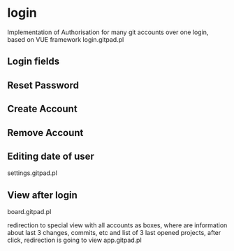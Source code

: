 # login
Implementation of Authorisation for many git accounts over one login, based on VUE framework
login.gitpad.pl

## Login fields


## Reset Password


## Create Account


## Remove Account


## Editing date of user
settings.gitpad.pl


## View after login
board.gitpad.pl

redirection to special view with all accounts as boxes,
where are information about last 3 changes, commits, etc
and list of 3 last opened projects,
after click, redirection is going to view 
app.gitpad.pl
